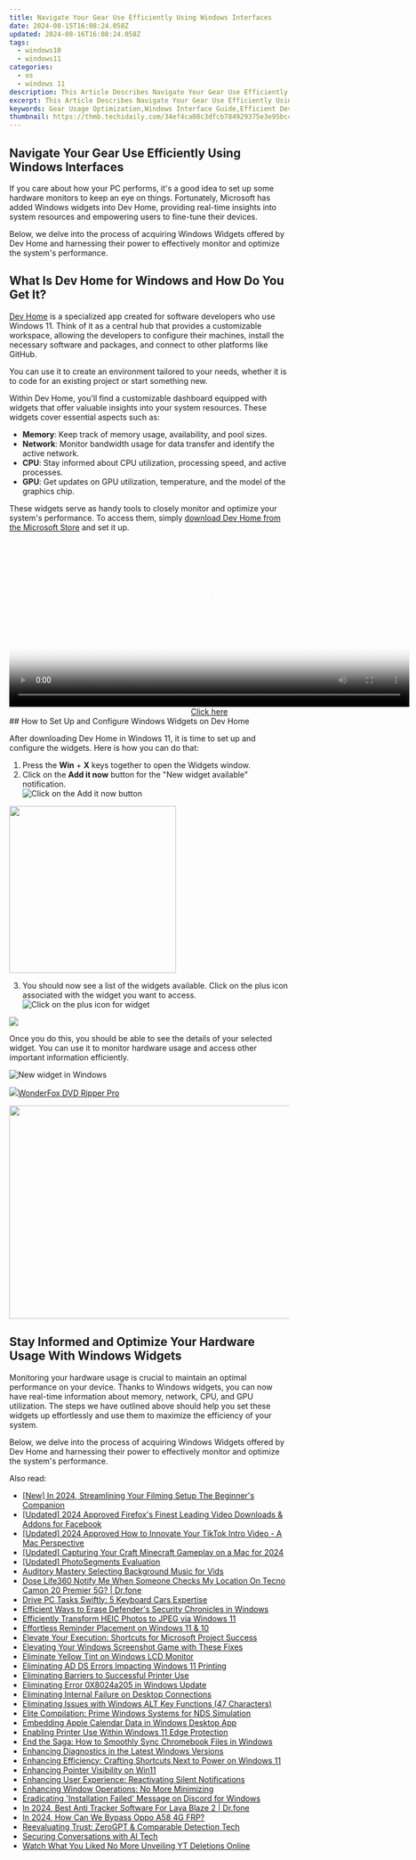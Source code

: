 ```yaml
---
title: Navigate Your Gear Use Efficiently Using Windows Interfaces
date: 2024-08-15T16:08:24.058Z
updated: 2024-08-16T16:08:24.058Z
tags:
  - windows10
  - windows11
categories:
  - os
  - windows 11
description: This Article Describes Navigate Your Gear Use Efficiently Using Windows Interfaces
excerpt: This Article Describes Navigate Your Gear Use Efficiently Using Windows Interfaces
keywords: Gear Usage Optimization,Windows Interface Guide,Efficient Device Management,Maximize Gadget Performance,Simplify Tech Setup,Enhance Operational Speed,Interactive Windows Utilities
thumbnail: https://thmb.techidaily.com/34ef4ca08c3dfcb784929375e3e95bcc8f2ba621080c440e931274a3c95d80cc.jpg
---
```


## Navigate Your Gear Use Efficiently Using Windows Interfaces

 If you care about how your PC performs, it's a good idea to set up some hardware monitors to keep an eye on things. Fortunately, Microsoft has added Windows widgets into Dev Home, providing real-time insights into system resources and empowering users to fine-tune their devices.

 Below, we delve into the process of acquiring Windows Widgets offered by Dev Home and harnessing their power to effectively monitor and optimize the system's performance.

## What Is Dev Home for Windows and How Do You Get It?

[Dev Home](https://www.makeuseof.com/dev-home-windows-11-introduction/) is a specialized app created for software developers who use Windows 11\. Think of it as a central hub that provides a customizable workspace, allowing the developers to configure their machines, install the necessary software and packages, and connect to other platforms like GitHub.

 You can use it to create an environment tailored to your needs, whether it is to code for an existing project or start something new.

 Within Dev Home, you'll find a customizable dashboard equipped with widgets that offer valuable insights into your system resources. These widgets cover essential aspects such as:

* **Memory**: Keep track of memory usage, availability, and pool sizes.
* **Network**: Monitor bandwidth usage for data transfer and identify the active network.
* **CPU**: Stay informed about CPU utilization, processing speed, and active processes.
* **GPU**: Get updates on GPU utilization, temperature, and the model of the graphics chip.

 These widgets serve as handy tools to closely monitor and optimize your system's performance. To access them, simply [download Dev Home from the Microsoft Store](https://apps.microsoft.com/store/detail/dev-home-preview/9N8MHTPHNGVV) and set it up.

<!-- affiliate ads begin -->
<span id="1993652">
					<video width="720" height="300" style="cursor:pointer"
           poster="//a.impactradius-go.com/display-clicktoplayimage/1993652.jpeg"
           onclick="if(!this.playClicked){this.play();this.setAttribute('controls',true);this.playClicked=true;}">
	   <source src="//a.impactradius-go.com/display-ad/22993-1993652">
	   <img src="//a.impactradius-go.com/display-clicktoplayimage/1993652.jpeg" style="border: none; height: 100%; width: 100%; object-fit: contain">
	</video>
	<div style="width:720px;text-align:center"><a href="javascript:window.open(decodeURIComponent('https%3A%2F%2Fhomestyler.sjv.io%2Fc%2F5597632%2F1993652%2F22993'), '_blank');void(0);">Click here</a></div>
</span>
<img height="0" width="0" src="https://imp.pxf.io/i/5597632/1993652/22993" style="position:absolute;visibility:hidden;" border="0" />
<!-- affiliate ads end -->
## How to Set Up and Configure Windows Widgets on Dev Home

 After downloading Dev Home in Windows 11, it is time to set up and configure the widgets. Here is how you can do that:

1. Press the **Win** \+ **X** keys together to open the Widgets window.
2. Click on the **Add it now** button for the "New widget available" notification.  
![Click on the Add it now button](https://static1.makeuseofimages.com/wordpress/wp-content/uploads/2023/06/add-it-now-button.jpg)
<!-- affiliate ads begin -->
<a href="https://natural-cycles.sjv.io/c/5597632/2072199/17885" target="_top" id="2072199"><img src="//a.impactradius-go.com/display-ad/17885-2072199" border="0" alt="" width="300" height="300"/></a><img height="0" width="0" src="https://imp.pxf.io/i/5597632/2072199/17885" style="position:absolute;visibility:hidden;" border="0" />
<!-- affiliate ads end -->
3. You should now see a list of the widgets available. Click on the plus icon associated with the widget you want to access.  
![Click on the plus icon for widget](https://static1.makeuseofimages.com/wordpress/wp-content/uploads/2023/06/plus-icon-widget.jpg)
<!-- affiliate ads begin -->
<a href="https://shop.incomedia.eu/order/checkout.php?PRODS=14095146&QTY=1&AFFILIATE=108875&CART=1"><img src="https://secure.2checkout.com/images/merchant/8b6cc3ee5ec407721ce3bf5ff4c0f56b/PRO_BUY_728x90-EN.jpg" border="0"></a>
<!-- affiliate ads end -->

 Once you do this, you should be able to see the details of your selected widget. You can use it to monitor hardware usage and access other important information efficiently.

![New widget in Windows](https://static1.makeuseofimages.com/wordpress/wp-content/uploads/2023/06/new-widget.jpg)
<!-- affiliate ads begin -->
<a href="https://secure.2checkout.com/order/checkout.php?PRODS=3922934&QTY=1&AFFILIATE=108875&CART=1"><img src="https://secure.avangate.com/images/merchant/4b0a0290ad7df100b77e86839989a75e/products/ripperpro.png" border="0">WonderFox DVD Ripper Pro</a>
<!-- affiliate ads end -->

<!-- affiliate ads begin -->
<a href="https://ship7com.pxf.io/c/5597632/1509856/17634" target="_top" id="1509856"><img src="//a.impactradius-go.com/display-ad/17634-1509856" border="0" alt="" width="730" height="383"/></a>
<!-- affiliate ads end -->
## Stay Informed and Optimize Your Hardware Usage With Windows Widgets

 Monitoring your hardware usage is crucial to maintain an optimal performance on your device. Thanks to Windows widgets, you can now have real-time information about memory, network, CPU, and GPU utilization. The steps we have outlined above should help you set these widgets up effortlessly and use them to maximize the efficiency of your system.

 Below, we delve into the process of acquiring Windows Widgets offered by Dev Home and harnessing their power to effectively monitor and optimize the system's performance.



<ins class="adsbygoogle"
      style="display:block"
      data-ad-client="ca-pub-7571918770474297"
      data-ad-slot="8358498916"
      data-ad-format="auto"
      data-full-width-responsive="true"></ins>


<span class="atpl-alsoreadstyle">Also read:</span>
<div><ul>
<li><a href="https://youtube-tips.techidaily.com/n-2024-streamlining-your-filming-setup-the-beginners-companion/"><u>[New] In 2024, Streamlining Your Filming Setup  The Beginner's Companion</u></a></li>
<li><a href="https://facebook-video-content.techidaily.com/updated-2024-approved-firefoxs-finest-leading-video-downloads-and-addons-for-facebook/"><u>[Updated] 2024 Approved  Firefox's Finest  Leading Video Downloads & Addons for Facebook</u></a></li>
<li><a href="https://tiktok-videos.techidaily.com/updated-2024-approved-how-to-innovate-your-tiktok-intro-video-a-mac-perspective/"><u>[Updated] 2024 Approved  How to Innovate Your TikTok Intro Video - A Mac Perspective</u></a></li>
<li><a href="https://visual-screen-recording.techidaily.com/updated-capturing-your-craft-minecraft-gameplay-on-a-mac-for-2024/"><u>[Updated] Capturing Your Craft  Minecraft Gameplay on a Mac for 2024</u></a></li>
<li><a href="https://video-screen-grab.techidaily.com/updated-photosegments-evaluation/"><u>[Updated] PhotoSegments Evaluation</u></a></li>
<li><a href="https://extra-hints.techidaily.com/auditory-mastery-selecting-background-music-for-vids/"><u>Auditory Mastery  Selecting Background Music for Vids</u></a></li>
<li><a href="https://fake-location.techidaily.com/dose-life360-notify-me-when-someone-checks-my-location-on-tecno-camon-20-premier-5g-drfone-by-drfone-virtual-android/"><u>Dose Life360 Notify Me When Someone Checks My Location On Tecno Camon 20 Premier 5G? | Dr.fone</u></a></li>
<li><a href="https://windows11.techidaily.com/drive-pc-tasks-swiftly-5-keyboard-cars-expertise/"><u>Drive PC Tasks Swiftly: 5 Keyboard Cars Expertise</u></a></li>
<li><a href="https://windows11.techidaily.com/efficient-ways-to-erase-defenders-security-chronicles-in-windows/"><u>Efficient Ways to Erase Defender's Security Chronicles in Windows</u></a></li>
<li><a href="https://windows11.techidaily.com/efficiently-transform-heic-photos-to-jpeg-via-windows-11/"><u>Efficiently Transform HEIC Photos to JPEG via Windows 11</u></a></li>
<li><a href="https://windows11.techidaily.com/effortless-reminder-placement-on-windows-11-and-10/"><u>Effortless Reminder Placement on Windows 11 & 10</u></a></li>
<li><a href="https://windows11.techidaily.com/elevate-your-execution-shortcuts-for-microsoft-project-success/"><u>Elevate Your Execution: Shortcuts for Microsoft Project Success</u></a></li>
<li><a href="https://windows11.techidaily.com/elevating-your-windows-screenshot-game-with-these-fixes/"><u>Elevating Your Windows Screenshot Game with These Fixes</u></a></li>
<li><a href="https://windows11.techidaily.com/eliminate-yellow-tint-on-windows-lcd-monitor/"><u>Eliminate Yellow Tint on Windows LCD Monitor</u></a></li>
<li><a href="https://windows11.techidaily.com/eliminating-ad-ds-errors-impacting-windows-11-printing/"><u>Eliminating AD DS Errors Impacting Windows 11 Printing</u></a></li>
<li><a href="https://windows11.techidaily.com/eliminating-barriers-to-successful-printer-use/"><u>Eliminating Barriers to Successful Printer Use</u></a></li>
<li><a href="https://windows11.techidaily.com/eliminating-error-0x8024a205-in-windows-update/"><u>Eliminating Error 0X8024a205 in Windows Update</u></a></li>
<li><a href="https://windows11.techidaily.com/eliminating-internal-failure-on-desktop-connections/"><u>Eliminating Internal Failure on Desktop Connections</u></a></li>
<li><a href="https://windows11.techidaily.com/eliminating-issues-with-windows-alt-key-functions-47-characters/"><u>Eliminating Issues with Windows ALT Key Functions (47 Characters)</u></a></li>
<li><a href="https://windows11.techidaily.com/elite-compilation-prime-windows-systems-for-nds-simulation/"><u>Elite Compilation: Prime Windows Systems for NDS Simulation</u></a></li>
<li><a href="https://windows11.techidaily.com/embedding-apple-calendar-data-in-windows-desktop-app/"><u>Embedding Apple Calendar Data in Windows Desktop App</u></a></li>
<li><a href="https://windows11.techidaily.com/enabling-printer-use-within-windows-11-edge-protection/"><u>Enabling Printer Use Within Windows 11 Edge Protection</u></a></li>
<li><a href="https://windows11.techidaily.com/end-the-saga-how-to-smoothly-sync-chromebook-files-in-windows/"><u>End the Saga: How to Smoothly Sync Chromebook Files in Windows</u></a></li>
<li><a href="https://windows11.techidaily.com/enhancing-diagnostics-in-the-latest-windows-versions/"><u>Enhancing Diagnostics in the Latest Windows Versions</u></a></li>
<li><a href="https://windows11.techidaily.com/enhancing-efficiency-crafting-shortcuts-next-to-power-on-windows-11/"><u>Enhancing Efficiency: Crafting Shortcuts Next to Power on Windows 11</u></a></li>
<li><a href="https://windows11.techidaily.com/enhancing-pointer-visibility-on-win11/"><u>Enhancing Pointer Visibility on Win11</u></a></li>
<li><a href="https://windows11.techidaily.com/enhancing-user-experience-reactivating-silent-notifications/"><u>Enhancing User Experience: Reactivating Silent Notifications</u></a></li>
<li><a href="https://windows11.techidaily.com/enhancing-window-operations-no-more-minimizing/"><u>Enhancing Window Operations: No More Minimizing</u></a></li>
<li><a href="https://windows11.techidaily.com/eradicating-installation-failed-message-on-discord-for-windows/"><u>Eradicating 'Installation Failed' Message on Discord for Windows</u></a></li>
<li><a href="https://android-location-track.techidaily.com/in-2024-best-anti-tracker-software-for-lava-blaze-2-drfone-by-drfone-virtual-android/"><u>In 2024, Best Anti Tracker Software For Lava Blaze 2 | Dr.fone</u></a></li>
<li><a href="https://android-frp.techidaily.com/in-2024-how-can-we-bypass-oppo-a58-4g-frp-by-drfone-android/"><u>In 2024, How Can We Bypass Oppo A58 4G FRP?</u></a></li>
<li><a href="https://tech-hub.techidaily.com/reevaluating-trust-zerogpt-and-comparable-detection-tech/"><u>Reevaluating Trust: ZeroGPT & Comparable Detection Tech</u></a></li>
<li><a href="https://tech-revival.techidaily.com/securing-conversations-with-ai-tech/"><u>Securing Conversations with AI Tech</u></a></li>
<li><a href="https://youtube-webster.techidaily.com/-what-you-liked-no-more-unveiling-yt-deletions-online/"><u>Watch What You Liked No More  Unveiling YT Deletions Online</u></a></li>
</ul></div>
